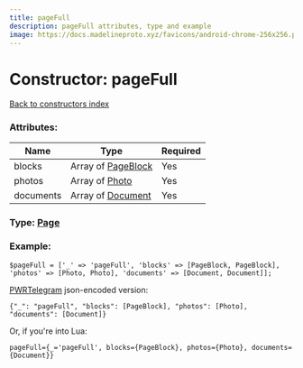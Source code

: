```yaml
---
title: pageFull
description: pageFull attributes, type and example
image: https://docs.madelineproto.xyz/favicons/android-chrome-256x256.png
---
```

# Constructor: pageFull  
[Back to constructors index](index.md)



### Attributes:

| Name     |    Type       | Required |
|----------|---------------|----------|
|blocks|Array of [PageBlock](../types/PageBlock.md) | Yes|
|photos|Array of [Photo](../types/Photo.md) | Yes|
|documents|Array of [Document](../types/Document.md) | Yes|



### Type: [Page](../types/Page.md)


### Example:

```
$pageFull = ['_' => 'pageFull', 'blocks' => [PageBlock, PageBlock], 'photos' => [Photo, Photo], 'documents' => [Document, Document]];
```  

[PWRTelegram](https://pwrtelegram.xyz) json-encoded version:

```
{"_": "pageFull", "blocks": [PageBlock], "photos": [Photo], "documents": [Document]}
```


Or, if you're into Lua:  


```
pageFull={_='pageFull', blocks={PageBlock}, photos={Photo}, documents={Document}}

```


